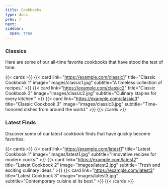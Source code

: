 ```yaml
---
title: Cookbooks
type: docs
prev: /
next: 
sidebar:
  open: true
---
```

### Classics
Here are some of our all-time favorite cookbooks that have stood the test of time:

{{< cards >}}
  {{< card link="https://example.com/classic1" title="Classic Cookbook 1" image="images/classic1.jpg" subtitle="A timeless collection of recipes." >}}
  {{< card link="https://example.com/classic2" title="Classic Cookbook 2" image="images/classic2.jpg" subtitle="Culinary staples for every kitchen." >}}
  {{< card link="https://example.com/classic3" title="Classic Cookbook 3" image="images/classic3.jpg" subtitle="Time-honored dishes from around the world." >}}
{{< /cards >}}

### Latest Finds
Discover some of our latest cookbook finds that have quickly become favorites:

{{< cards >}}
  {{< card link="https://example.com/latest1" title="Latest Cookbook 1" image="images/latest1.jpg" subtitle="Innovative recipes for modern cooks." >}}
  {{< card link="https://example.com/latest2" title="Latest Cookbook 2" image="images/latest2.jpg" subtitle="Fresh and exciting culinary ideas." >}}
  {{< card link="https://example.com/latest3" title="Latest Cookbook 3" image="images/latest3.jpg" subtitle="Contemporary cuisine at its best." >}}
{{< /cards >}}
